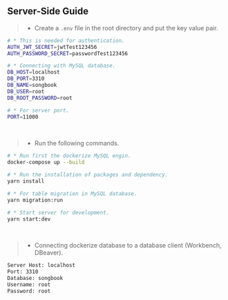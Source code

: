 ## Server-Side Guide
> - Create a `.env` file in the root directory and put the key value pair.
```bash
# * This is needed for authentication.
AUTH_JWT_SECRET=jwtTest123456
AUTH_PASSWORD_SECRET=passwordTest123456

# * Connecting with MySQL database.
DB_HOST=localhost
DB_PORT=3310
DB_NAME=songbook
DB_USER=root
DB_ROOT_PASSWORD=root

# * For server port.
PORT=11000
```

<br />

> - Run the following commands.
```bash
# * Run first the dockerize MySQL engin.
docker-compose up --build

# * Run the installation of packages and dependency.
yarn install

# * For table migration in MySQL database.
yarn migration:run

# * Start server for development.
yarn start:dev
```

<br />

> - Connecting dockerize database to a database client (Workbench, DBeaver).
```bash
Server Host: localhost
Port: 3310
Database: songbook
Username: root
Password: root
```
